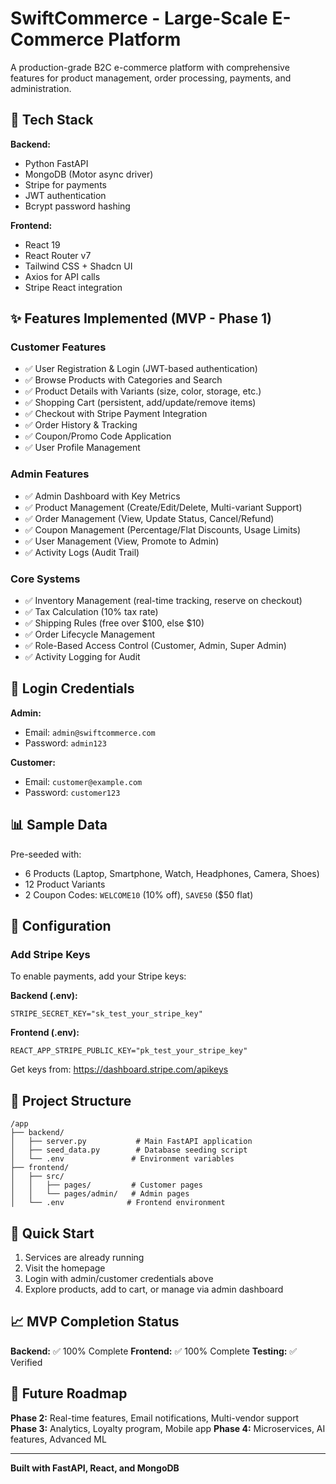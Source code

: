 # SwiftCommerce - Large-Scale E-Commerce Platform

A production-grade B2C e-commerce platform with comprehensive features for product management, order processing, payments, and administration.

## 🚀 Tech Stack

**Backend:**
- Python FastAPI
- MongoDB (Motor async driver)
- Stripe for payments
- JWT authentication
- Bcrypt password hashing

**Frontend:**
- React 19
- React Router v7
- Tailwind CSS + Shadcn UI
- Axios for API calls
- Stripe React integration

## ✨ Features Implemented (MVP - Phase 1)

### Customer Features
- ✅ User Registration & Login (JWT-based authentication)
- ✅ Browse Products with Categories and Search
- ✅ Product Details with Variants (size, color, storage, etc.)
- ✅ Shopping Cart (persistent, add/update/remove items)
- ✅ Checkout with Stripe Payment Integration
- ✅ Order History & Tracking
- ✅ Coupon/Promo Code Application
- ✅ User Profile Management

### Admin Features
- ✅ Admin Dashboard with Key Metrics
- ✅ Product Management (Create/Edit/Delete, Multi-variant Support)
- ✅ Order Management (View, Update Status, Cancel/Refund)
- ✅ Coupon Management (Percentage/Flat Discounts, Usage Limits)
- ✅ User Management (View, Promote to Admin)
- ✅ Activity Logs (Audit Trail)

### Core Systems
- ✅ Inventory Management (real-time tracking, reserve on checkout)
- ✅ Tax Calculation (10% tax rate)
- ✅ Shipping Rules (free over $100, else $10)
- ✅ Order Lifecycle Management
- ✅ Role-Based Access Control (Customer, Admin, Super Admin)
- ✅ Activity Logging for Audit

## 🔐 Login Credentials

**Admin:**
- Email: `admin@swiftcommerce.com`
- Password: `admin123`

**Customer:**
- Email: `customer@example.com`
- Password: `customer123`

## 📊 Sample Data

Pre-seeded with:
- 6 Products (Laptop, Smartphone, Watch, Headphones, Camera, Shoes)
- 12 Product Variants
- 2 Coupon Codes: `WELCOME10` (10% off), `SAVE50` ($50 flat)

## 🔧 Configuration

### Add Stripe Keys
To enable payments, add your Stripe keys:

**Backend (.env):**
```env
STRIPE_SECRET_KEY="sk_test_your_stripe_key"
```

**Frontend (.env):**
```env
REACT_APP_STRIPE_PUBLIC_KEY="pk_test_your_stripe_key"
```

Get keys from: https://dashboard.stripe.com/apikeys

## 📁 Project Structure

```
/app
├── backend/
│   ├── server.py           # Main FastAPI application
│   ├── seed_data.py        # Database seeding script
│   └── .env               # Environment variables
├── frontend/
│   ├── src/
│   │   ├── pages/         # Customer pages
│   │   └── pages/admin/   # Admin pages
│   └── .env              # Frontend environment
```

## 🚦 Quick Start

1. Services are already running
2. Visit the homepage
3. Login with admin/customer credentials above
4. Explore products, add to cart, or manage via admin dashboard

## 📈 MVP Completion Status

**Backend:** ✅ 100% Complete
**Frontend:** ✅ 100% Complete
**Testing:** ✅ Verified

## 🎯 Future Roadmap

**Phase 2:** Real-time features, Email notifications, Multi-vendor support
**Phase 3:** Analytics, Loyalty program, Mobile app
**Phase 4:** Microservices, AI features, Advanced ML

---

**Built with FastAPI, React, and MongoDB**
